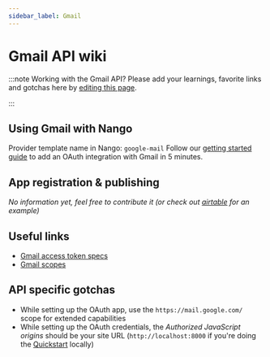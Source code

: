 ```yaml
---
sidebar_label: Gmail
---
```


# Gmail API wiki

:::note Working with the Gmail API?
Please add your learnings, favorite links and gotchas here by [editing this page](https://github.com/nangohq/nango/tree/master/docs/docs/providers/google-mail.md).

:::

## Using Gmail with Nango

Provider template name in Nango: `google-mail`
Follow our [getting started guide](../reference/guide.md) to add an OAuth integration with Gmail in 5 minutes.

## App registration & publishing

_No information yet, feel free to contribute it (or check out [airtable](airtable.md) for an example)_

## Useful links

-   [Gmail access token specs](https://cloud.google.com/iam/docs/reference/sts/rest/v1/TopLevel/token#response-body)
-   [Gmail scopes](https://developers.google.com/identity/protocols/oauth2/scopes)

## API specific gotchas

-   While setting up the OAuth app, use the `https://mail.google.com/` scope for extended capabilities
-   While setting up the OAuth credentials, the _Authorized JavaScript origins_ should be your site URL (`http://localhost:8000` if you're doing the [Quickstart](../quickstart.md) locally)
